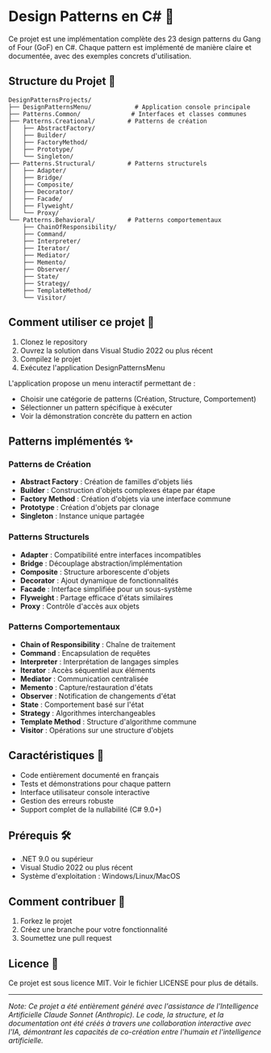 # Design Patterns en C# 🎨

Ce projet est une implémentation complète des 23 design patterns du Gang of Four (GoF) en C#. Chaque pattern est implémenté de manière claire et documentée, avec des exemples concrets d'utilisation.

## Structure du Projet 📁

```
DesignPatternsProjects/
├── DesignPatternsMenu/            # Application console principale
├── Patterns.Common/              # Interfaces et classes communes
├── Patterns.Creational/         # Patterns de création
│   ├── AbstractFactory/
│   ├── Builder/
│   ├── FactoryMethod/
│   ├── Prototype/
│   └── Singleton/
├── Patterns.Structural/         # Patterns structurels
│   ├── Adapter/
│   ├── Bridge/
│   ├── Composite/
│   ├── Decorator/
│   ├── Facade/
│   ├── Flyweight/
│   └── Proxy/
└── Patterns.Behavioral/         # Patterns comportementaux
    ├── ChainOfResponsibility/
    ├── Command/
    ├── Interpreter/
    ├── Iterator/
    ├── Mediator/
    ├── Memento/
    ├── Observer/
    ├── State/
    ├── Strategy/
    ├── TemplateMethod/
    └── Visitor/
```

## Comment utiliser ce projet 🚀

1. Clonez le repository
2. Ouvrez la solution dans Visual Studio 2022 ou plus récent
3. Compilez le projet
4. Exécutez l'application DesignPatternsMenu

L'application propose un menu interactif permettant de :
- Choisir une catégorie de patterns (Création, Structure, Comportement)
- Sélectionner un pattern spécifique à exécuter
- Voir la démonstration concrète du pattern en action

## Patterns implémentés ✨

### Patterns de Création
- **Abstract Factory** : Création de familles d'objets liés
- **Builder** : Construction d'objets complexes étape par étape
- **Factory Method** : Création d'objets via une interface commune
- **Prototype** : Création d'objets par clonage
- **Singleton** : Instance unique partagée

### Patterns Structurels
- **Adapter** : Compatibilité entre interfaces incompatibles
- **Bridge** : Découplage abstraction/implémentation
- **Composite** : Structure arborescente d'objets
- **Decorator** : Ajout dynamique de fonctionnalités
- **Facade** : Interface simplifiée pour un sous-système
- **Flyweight** : Partage efficace d'états similaires
- **Proxy** : Contrôle d'accès aux objets

### Patterns Comportementaux
- **Chain of Responsibility** : Chaîne de traitement
- **Command** : Encapsulation de requêtes
- **Interpreter** : Interprétation de langages simples
- **Iterator** : Accès séquentiel aux éléments
- **Mediator** : Communication centralisée
- **Memento** : Capture/restauration d'états
- **Observer** : Notification de changements d'état
- **State** : Comportement basé sur l'état
- **Strategy** : Algorithmes interchangeables
- **Template Method** : Structure d'algorithme commune
- **Visitor** : Opérations sur une structure d'objets

## Caractéristiques 🌟

- Code entièrement documenté en français
- Tests et démonstrations pour chaque pattern
- Interface utilisateur console interactive
- Gestion des erreurs robuste
- Support complet de la nullabilité (C# 9.0+)

## Prérequis 🛠️

- .NET 9.0 ou supérieur
- Visual Studio 2022 ou plus récent
- Système d'exploitation : Windows/Linux/MacOS

## Comment contribuer 🤝

1. Forkez le projet
2. Créez une branche pour votre fonctionnalité
3. Soumettez une pull request

## Licence 📄

Ce projet est sous licence MIT. Voir le fichier LICENSE pour plus de détails.

---

*Note: Ce projet a été entièrement généré avec l'assistance de l'Intelligence Artificielle Claude Sonnet (Anthropic). Le code, la structure, et la documentation ont été créés à travers une collaboration interactive avec l'IA, démontrant les capacités de co-création entre l'humain et l'intelligence artificielle.*
